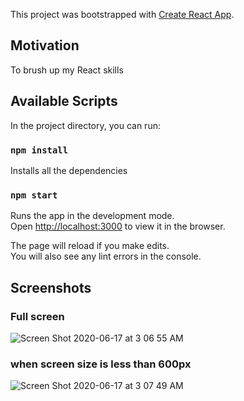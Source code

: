 This project was bootstrapped with [Create React App](https://github.com/facebook/create-react-app).
## Motivation

To brush up my React skills

## Available Scripts

In the project directory, you can run:

### `npm install`

Installs all the dependencies

### `npm start`

Runs the app in the development mode.<br />
Open [http://localhost:3000](http://localhost:3000) to view it in the browser.

The page will reload if you make edits.<br />
You will also see any lint errors in the console.

## Screenshots
### Full screen
![Screen Shot 2020-06-17 at 3 06 55 AM](https://user-images.githubusercontent.com/18127949/84885759-56e1e480-b048-11ea-838c-ec863171edbd.png)

### when screen size is less than 600px
![Screen Shot 2020-06-17 at 3 07 49 AM](https://user-images.githubusercontent.com/18127949/84885919-898bdd00-b048-11ea-9a24-593ee30ac5bb.png)
